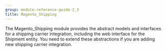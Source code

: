 ```yaml
---
group: module-reference-guide-2_3
title: Magento_Shipping
---
```


The Magento_Shipping module provides the abstract models and interfaces for a shipping carrier integration, including the web interface for the Shipment entity.
You need to extend these abstractions if you are adding new shipping carrier integration.


